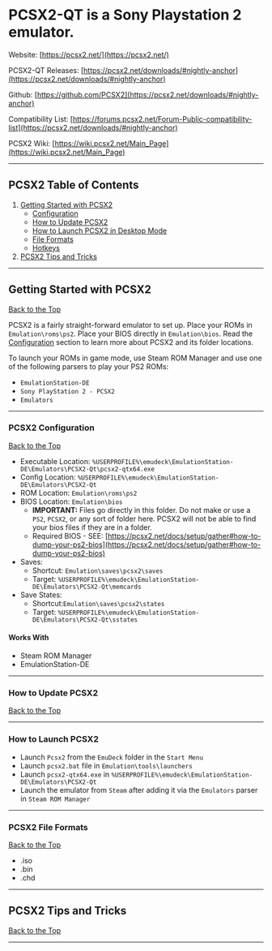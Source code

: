 # PCSX2-QT is a Sony Playstation 2 emulator. 

Website: [https://pcsx2.net/](https://pcsx2.net/)

PCSX2-QT Releases: [https://pcsx2.net/downloads/#nightly-anchor](https://pcsx2.net/downloads/#nightly-anchor)

Github: [https://github.com/PCSX2](https://pcsx2.net/downloads/#nightly-anchor)

Compatibility List: [https://forums.pcsx2.net/Forum-Public-compatibility-list](https://pcsx2.net/downloads/#nightly-anchor)

PCSX2 Wiki: [https://wiki.pcsx2.net/Main_Page](https://wiki.pcsx2.net/Main_Page)

***

## PCSX2 Table of Contents

1. [Getting Started with PCSX2](#getting-started-with-pcsx2)
    - [Configuration](#pcsx2-configuration)
    - [How to Update PCSX2](#how-to-update-pcsx2)
    - [How to Launch PCSX2 in Desktop Mode](#how-to-launch-pcsx2-in-desktop-mode)
    - [File Formats](#pcsx2-file-formats)
    - [Hotkeys](../../controls-and-hotkeys/windows/hotkeys.md#pcsx2-playstation-2)
2. [PCSX2 Tips and Tricks](#pcsx2-tips-and-tricks)

***

## Getting Started with PCSX2
[Back to the Top](#pcsx2-qt-table-of-contents) 

PCSX2 is a fairly straight-forward emulator to set up. Place your ROMs in `Emulation\roms\ps2`. Place your BIOS directly in `Emulation\bios`. Read the [Configuration](#pcsx2-configuration) section to learn more about PCSX2 and its folder locations. 

To launch your ROMs in game mode, use Steam ROM Manager and use one of the following parsers to play your PS2 ROMs:

* `EmulationStation-DE`
* `Sony PlayStation 2 - PCSX2` 
* `Emulators`

***

### PCSX2 Configuration
[Back to the Top](#pcsx2-qt-table-of-contents) 

* Executable Location: `%USERPROFILE%\emudeck\EmulationStation-DE\Emulators\PCSX2-Qt\pcsx2-qtx64.exe`
* Config Location: `%USERPROFILE%\emudeck\EmulationStation-DE\Emulators\PCSX2-Qt`
* ROM Location: `Emulation\roms\ps2`
* BIOS Location: `Emulation\bios`  
    * **IMPORTANT:** Files go directly in this folder. Do not make or use a `PS2`, `PCSX2`, or any sort of folder here. PCSX2 will not be able to find your bios files if they are in a folder. 
    * Required BIOS  - SEE: [https://pcsx2.net/docs/setup/gather#how-to-dump-your-ps2-bios](https://pcsx2.net/docs/setup/gather#how-to-dump-your-ps2-bios)
* Saves: 
    * Shortcut: `Emulation\saves\pcsx2\saves`
    * Target: `%USERPROFILE%\emudeck\EmulationStation-DE\Emulators\PCSX2-Qt\memcards`
* Save States:
    * Shortcut:`Emulation\saves\pcsx2\states`
    * Target: `%USERPROFILE%\emudeck\EmulationStation-DE\Emulators\PCSX2-Qt\sstates`

#### Works With
* Steam ROM Manager
* EmulationStation-DE

***

### How to Update PCSX2
[Back to the Top](#pcsx2-qt-table-of-contents) 

***

### How to Launch PCSX2

* Launch `Pcsx2` from the `EmuDeck` folder in the `Start Menu`
* Launch `pcsx2.bat` file in `Emulation\tools\launchers`
* Launch `pcsx2-qtx64.exe` in `%USERPROFILE%\emudeck\EmulationStation-DE\Emulators\PCSX2-Qt` 
* Launch the emulator from `Steam` after adding it via the `Emulators` parser in `Steam ROM Manager`

***

### PCSX2 File Formats
[Back to the Top](#pcsx2-qt-table-of-contents) 

* .iso 
* .bin 
* .chd

***

## PCSX2 Tips and Tricks
[Back to the Top](#pcsx2-qt-table-of-contents) 

***